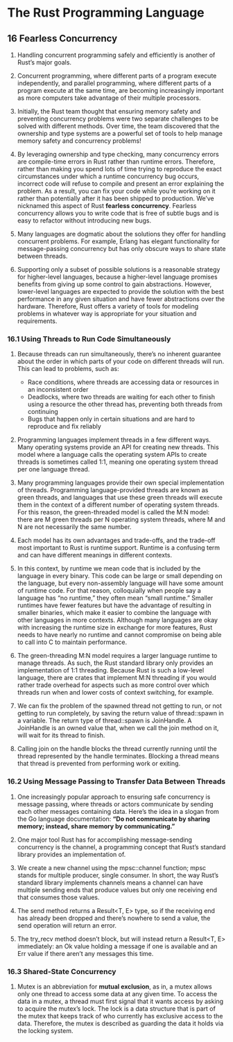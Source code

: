 # The Rust Programming Language

## 16 Fearless Concurrency

1. Handling concurrent programming safely and efficiently is another of Rust’s major goals.

2. Concurrent programming, where different parts of a program execute independently, and parallel programming, where different parts of a program execute at the same time, are becoming increasingly important as more computers take advantage of their multiple processors.

3. Initially, the Rust team thought that ensuring memory safety and preventing concurrency problems were two separate challenges to be solved with different methods. Over time, the team discovered that the ownership and type systems are a powerful set of tools to help manage memory safety and concurrency problems!

4. By leveraging ownership and type checking, many concurrency errors are compile-time errors in Rust rather than runtime errors. Therefore, rather than making you spend lots of time trying to reproduce the exact circumstances under which a runtime concurrency bug occurs, incorrect code will refuse to compile and present an error explaining the problem. As a result, you can fix your code while you’re working on it rather than potentially after it has been shipped to production. We’ve nicknamed this aspect of Rust **fearless concurrency**. Fearless concurrency allows you to write code that is free of subtle bugs and is easy to refactor without introducing new bugs.

5. Many languages are dogmatic about the solutions they offer for handling concurrent problems. For example, Erlang has elegant functionality for message-passing concurrency but has only obscure ways to share state between threads.

6. Supporting only a subset of possible solutions is a reasonable strategy for higher-level languages, because a higher-level language promises benefits from giving up some control to gain abstractions. However, lower-level languages are expected to provide the solution with the best performance in any given situation and have fewer abstractions over the hardware. Therefore, Rust offers a variety of tools for modeling problems in whatever way is appropriate for your situation and requirements.

### 16.1 Using Threads to Run Code Simultaneously

1. Because threads can run simultaneously, there’s no inherent guarantee about the order in which parts of your code on different threads will run. This can lead to problems, such as:
    - Race conditions, where threads are accessing data or resources in an inconsistent order
    - Deadlocks, where two threads are waiting for each other to finish using a resource the other thread has, preventing both threads from continuing
    - Bugs that happen only in certain situations and are hard to reproduce and fix reliably

2. Programming languages implement threads in a few different ways. Many operating systems provide an API for creating new threads. This model where a language calls the operating system APIs to create threads is sometimes called 1:1, meaning one operating system thread per one language thread.

3. Many programming languages provide their own special implementation of threads. Programming language-provided threads are known as green threads, and languages that use these green threads will execute them in the context of a different number of operating system threads. For this reason, the green-threaded model is called the M:N model: there are M green threads per N operating system threads, where M and N are not necessarily the same number.

4. Each model has its own advantages and trade-offs, and the trade-off most important to Rust is runtime support. Runtime is a confusing term and can have different meanings in different contexts.

5. In this context, by runtime we mean code that is included by the language in every binary. This code can be large or small depending on the language, but every non-assembly language will have some amount of runtime code. For that reason, colloquially when people say a language has “no runtime,” they often mean “small runtime.” Smaller runtimes have fewer features but have the advantage of resulting in smaller binaries, which make it easier to combine the language with other languages in more contexts. Although many languages are okay with increasing the runtime size in exchange for more features, Rust needs to have nearly no runtime and cannot compromise on being able to call into C to maintain performance.

6. The green-threading M:N model requires a larger language runtime to manage threads. As such, the Rust standard library only provides an implementation of 1:1 threading. Because Rust is such a low-level language, there are crates that implement M:N threading if you would rather trade overhead for aspects such as more control over which threads run when and lower costs of context switching, for example.

7. We can fix the problem of the spawned thread not getting to run, or not getting to run completely, by saving the return value of thread::spawn in a variable. The return type of thread::spawn is JoinHandle. A JoinHandle is an owned value that, when we call the join method on it, will wait for its thread to finish.

8. Calling join on the handle blocks the thread currently running until the thread represented by the handle terminates. Blocking a thread means that thread is prevented from performing work or exiting.

### 16.2 Using Message Passing to Transfer Data Between Threads

1. One increasingly popular approach to ensuring safe concurrency is message passing, where threads or actors communicate by sending each other messages containing data. Here’s the idea in a slogan from the Go language documentation: **“Do not communicate by sharing memory; instead, share memory by communicating.”**

2. One major tool Rust has for accomplishing message-sending concurrency is the channel, a programming concept that Rust’s standard library provides an implementation of.

3. We create a new channel using the mpsc::channel function; mpsc stands for multiple producer, single consumer. In short, the way Rust’s standard library implements channels means a channel can have multiple sending ends that produce values but only one receiving end that consumes those values.

4. The send method returns a Result<T, E> type, so if the receiving end has already been dropped and there’s nowhere to send a value, the send operation will return an error.

5. The try_recv method doesn’t block, but will instead return a Result<T, E> immediately: an Ok value holding a message if one is available and an Err value if there aren’t any messages this time.

### 16.3 Shared-State Concurrency

1. Mutex is an abbreviation for **mutual exclusion**, as in, a mutex allows only one thread to access some data at any given time. To access the data in a mutex, a thread must first signal that it wants access by asking to acquire the mutex’s lock. The lock is a data structure that is part of the mutex that keeps track of who currently has exclusive access to the data. Therefore, the mutex is described as guarding the data it holds via the locking system.
